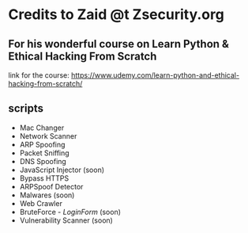 # Credits to Zaid @t Zsecurity.org 
## For his wonderful course on Learn Python & Ethical Hacking From Scratch 

link for the course: https://www.udemy.com/learn-python-and-ethical-hacking-from-scratch/

## scripts
* Mac Changer
* Network Scanner
* ARP Spoofing
* Packet Sniffing
* DNS Spoofing
* JavaScript Injector (soon)
* Bypass HTTPS
* ARPSpoof Detector
* Malwares (soon)
* Web Crawler
* BruteForce - *LoginForm* (soon)
* Vulnerability Scanner (soon)
